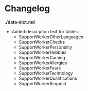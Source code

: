 # Changelog

**./data-dict.md**
* Added description text for tables:
	* SupportWorkerOtherLanguages
	* SupportWorkerChecks
	* SupportWorkerPersonality
	* SupportWorkerHobbies
	* SupportWorkerGaming
	* SupportWorkerAllergies
	* SupportWorkerFears
	* SupportWorkerTechnology
	* SupportWorkerQualifications
	* SupportWorkerRequest